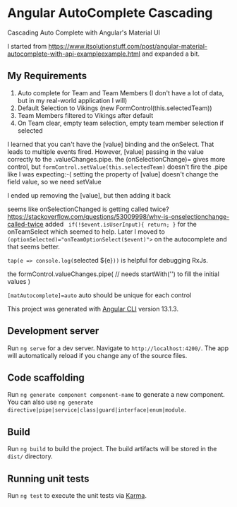 # Angular AutoComplete Cascading

Cascading Auto Complete with Angular's Material UI

I started from  https://www.itsolutionstuff.com/post/angular-material-autocomplete-with-api-exampleexample.html and expanded a bit.

## My Requirements

1. Auto complete for Team and Team Members (I don't have a lot of data, but in my real-world application I will)
1. Default Selection to Vikings (new FormControl(this.selectedTeam))
1. Team Members filtered to Vikings after default
1. On Team clear, empty team selection, empty team member selection if selected

I learned that you can't have the [value] binding and the onSelect. That leads to multiple events fired.
However, [value] passing in the value correctly to the .valueChanges.pipe. the (onSelectionChange)= gives more control, but `formControl.setValue(this.selectedTeam)` doesn't fire the .pipe like I was expecting:-(
setting the property of [value] doesn't change the field value, so we need setValue

I ended up removing the [value], but then adding it back


seems like onSelectionChanged is getting called twice? https://stackoverflow.com/questions/53009998/why-is-onselectionchange-called-twice
added ` if(!$event.isUserInput){ return; }` for the onTeamSelect which seemed to help.
Later I moved to ` (optionSelected)="onTeamOptionSelect($event)">` on the autocomplete and that seems better.

`tap(e => console.log(`selected ${e}`))` is helpful for debugging RxJs.

the formControl.valueChanges.pipe(
  // needs startWith('')  to fill the initial values
)

`[matAutocomplete]=auto` auto should be unique for each control

This project was generated with [Angular CLI](https://github.com/angular/angular-cli) version 13.1.3.


## Development server

Run `ng serve` for a dev server. Navigate to `http://localhost:4200/`. The app will automatically reload if you change any of the source files.

## Code scaffolding

Run `ng generate component component-name` to generate a new component. You can also use `ng generate directive|pipe|service|class|guard|interface|enum|module`.

## Build

Run `ng build` to build the project. The build artifacts will be stored in the `dist/` directory.

## Running unit tests

Run `ng test` to execute the unit tests via [Karma](https://karma-runner.github.io).
